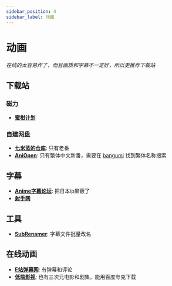 ```yaml
---
sidebar_position: 4
sidebar_label: 动画
---
```

# 动画

*在线的太容易炸了，而且画质和字幕不一定好，所以更推荐下载站*

## 下载站

### 磁力

- **[蜜柑计划](https://mikanani.me/)**

### 自建网盘

- **[七米蓝的仓库](https://al.chirmyram.com/)**: 只有老番
- **[AniOpen](https://openani.an-i.workers.dev/)**: 只有繁体中文新番，需要在 [bangumi](https://bgm.tv/) 找到繁体名称搜索

## 字幕

- **[Anime字幕论坛](https://bbs.acgrip.com/)**: 把日本ip屏蔽了
- **[射手网](https://assrt.net/)**

## 工具

- **[SubRenamer](https://github.com/qwqcode/SubRenamer)**: 字幕文件批量改名

## 在线动画

- **[E站弹幕网](https://www.ezdmw.site/)**: 有弹幕和评论
- **[低端影视](https://ddys.pro/)**: 也有三次元电影和剧集，能用百度夸克下载 

